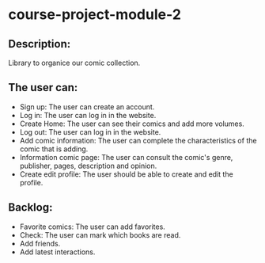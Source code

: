 # course-project-module-2


## Description:

Library to organice our comic collection.

## The user can:

- Sign up: The user can create an account.
- Log in: The user can log in in the website.
- Create Home: The user can see their comics and add more volumes.
- Log out: The user can log in in the website.
- Add comic information: The user can complete the characteristics of the comic that is adding.
- Information comic page: The user can consult the comic's genre, publisher, pages, description and opinion.
- Create edit profile: The user should be able to create and edit the profile.

## Backlog:
- Favorite comics: The user can add favorites.
- Check: The user can mark which books are read.
- Add friends.
- Add latest interactions.

